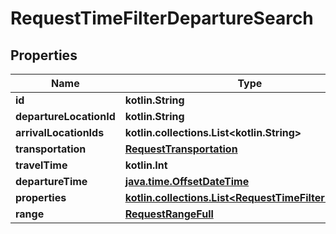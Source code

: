 
# RequestTimeFilterDepartureSearch

## Properties
Name | Type | Description | Notes
------------ | ------------- | ------------- | -------------
**id** | **kotlin.String** |  | 
**departureLocationId** | **kotlin.String** |  | 
**arrivalLocationIds** | **kotlin.collections.List&lt;kotlin.String&gt;** |  | 
**transportation** | [**RequestTransportation**](RequestTransportation.md) |  | 
**travelTime** | **kotlin.Int** |  | 
**departureTime** | [**java.time.OffsetDateTime**](java.time.OffsetDateTime.md) |  | 
**properties** | [**kotlin.collections.List&lt;RequestTimeFilterProperty&gt;**](RequestTimeFilterProperty.md) |  | 
**range** | [**RequestRangeFull**](RequestRangeFull.md) |  |  [optional]




